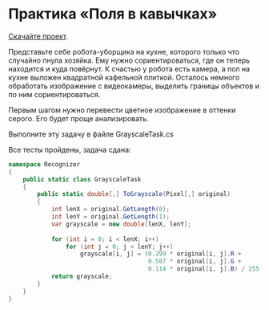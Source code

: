 # Практика «Поля в кавычках»

[Скачайте проект](image.zip).

Представьте себе робота-уборщика на кухне, которого только что случайно пнула хозяйка. Ему нужно сориентироваться, где он теперь находится и куда повёрнут. К счастью у робота есть камера, а пол на кухне выложен квадратной кафельной плиткой. Осталось немного обработать изображение с видеокамеры, выделить границы объектов и по ним сориентироваться.

Первым шагом нужно перевести цветное изображение в оттенки серого. Его будет проще анализировать.

Выполните эту задачу в файле GrayscaleTask.cs


Все тесты пройдены, задача сдана:
```cs
namespace Recognizer
{
    public static class GrayscaleTask
    {
        public static double[,] ToGrayscale(Pixel[,] original)
        {
            int lenX = original.GetLength(0);
            int lenY = original.GetLength(1);
            var grayscale = new double[lenX, lenY];
    
            for (int i = 0; i < lenX; i++)
                for (int j = 0; j < lenY; j++)
                    grayscale[i, j] = (0.299 * original[i, j].R +
                                       0.587 * original[i, j].G +
                                       0.114 * original[i, j].B) / 255;
            return grayscale;
        }
    }
}
```
